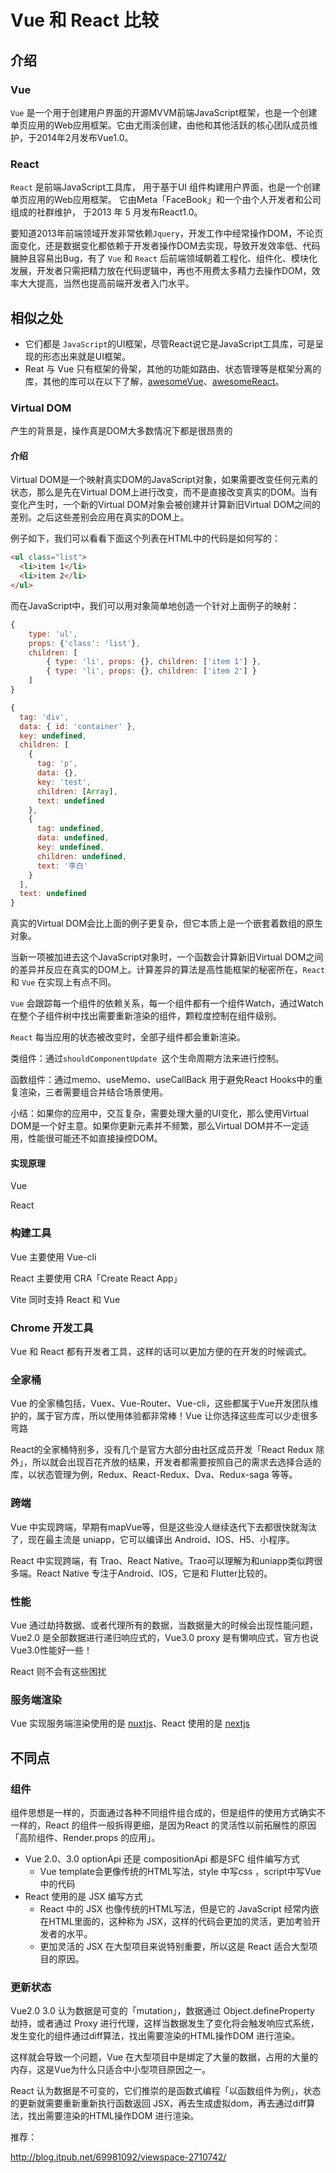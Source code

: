 # Vue 和 React 比较



## 介绍

### Vue

`Vue` 是一个用于创建用户界面的开源MVVM前端JavaScript框架，也是一个创建单页应用的Web应用框架。它由尤雨溪创建，由他和其他活跃的核心团队成员维护，于2014年2月发布Vue1.0。

### React

`React` 是前端JavaScript工具库， 用于基于UI 组件构建用户界面，也是一个创建单页应用的Web应用框架。 它由Meta「FaceBook」和一个由个人开发者和公司组成的社群维护， 于2013 年 5 月发布React1.0。 

要知道2013年前端领域开发非常依赖`Jquery`，开发工作中经常操作DOM，不论页面变化，还是数据变化都依赖于开发者操作DOM去实现，导致开发效率低、代码臃肿且容易出Bug，有了 `Vue` 和 `React` 后前端领域朝着工程化、组件化、模块化发展，开发者只需把精力放在代码逻辑中，再也不用费太多精力去操作DOM，效率大大提高，当然也提高前端开发者入门水平。



## 相似之处

- 它们都是 `JavaScript`的UI框架，尽管React说它是JavaScript工具库，可是呈现的形态出来就是UI框架。
- Reat 与 Vue 只有框架的骨架，其他的功能如路由、状态管理等是框架分离的库，其他的库可以在以下了解，[awesomeVue](https://awesome-vue.js.org/)、[awesomeReact](https://github.com/enaqx/awesome-react)。

### Virtual DOM

产生的背景是，操作真是DOM大多数情况下都是很昂贵的

#### 介绍

Virtual DOM是一个映射真实DOM的JavaScript对象，如果需要改变任何元素的状态，那么是先在Virtual DOM上进行改变，而不是直接改变真实的DOM。当有变化产生时，一个新的Virtual DOM对象会被创建并计算新旧Virtual DOM之间的差别。之后这些差别会应用在真实的DOM上。

例子如下，我们可以看看下面这个列表在HTML中的代码是如何写的：

```html
<ul class="list">
  <li>item 1</li>
  <li>item 2</li>
</ul>
```

而在JavaScript中，我们可以用对象简单地创造一个针对上面例子的映射：

```js
{
    type: 'ul', 
    props: {'class': 'list'}, 
    children: [
        { type: 'li', props: {}, children: ['item 1'] },
        { type: 'li', props: {}, children: ['item 2'] }
    ]
}

{
  tag: 'div',
  data: { id: 'container' },
  key: undefined,
  children: [
    {
      tag: 'p',
      data: {},
      key: 'test',
      children: [Array],
      text: undefined
    },
    {
      tag: undefined,
      data: undefined,
      key: undefined,
      children: undefined,
      text: '李白'
    }
  ],
  text: undefined
}
```

真实的Virtual DOM会比上面的例子更复杂，但它本质上是一个嵌套着数组的原生对象。

当新一项被加进去这个JavaScript对象时，一个函数会计算新旧Virtual DOM之间的差异并反应在真实的DOM上。计算差异的算法是高性能框架的秘密所在，`React` 和 `Vue` 在实现上有点不同。

`Vue` 会跟踪每一个组件的依赖关系，每一个组件都有一个组件Watch，通过Watch在整个子组件树中找出需要重新渲染的组件，颗粒度控制在组件级别。

`React`  每当应用的状态被改变时，全部子组件都会重新渲染。

类组件：通过`shouldComponentUpdate `这个生命周期方法来进行控制。

函数组件：通过memo、useMemo、useCallBack 用于避免React Hooks中的重复渲染，三者需要组合并结合场景使用。

小结：如果你的应用中，交互复杂，需要处理大量的UI变化，那么使用Virtual DOM是一个好主意。如果你更新元素并不频繁，那么Virtual DOM并不一定适用，性能很可能还不如直接操控DOM。

#### 实现原理

Vue 

React

### 构建工具

Vue 主要使用 Vue-cli

React 主要使用 CRA「Create React App」

Vite 同时支持 React 和 Vue

### Chrome 开发工具

Vue 和 React 都有开发者工具，这样的话可以更加方便的在开发的时候调式。

### 全家桶

Vue 的全家桶包括，Vuex、Vue-Router、Vue-cli，这些都属于Vue开发团队维护的，属于官方库，所以使用体验都非常棒！Vue 让你选择这些库可以少走很多弯路

React的全家桶特别多，没有几个是官方大部分由社区成员开发「React Redux 除外」，所以就会出现百花齐放的结果，开发者都需要按照自己的需求去选择合适的库，以状态管理为例，Redux、React-Redux、Dva、Redux-saga 等等。

### 跨端

Vue 中实现跨端，早期有mapVue等，但是这些没人继续迭代下去都很快就淘汰了，现在最主流是 uniapp，它可以编译出 Android、IOS、H5、小程序。

React 中实现跨端，有 Trao、React Native。Trao可以理解为和uniapp类似跨很多端。React Native 专注于Android、IOS，它是和 Flutter比较的。

### 性能

Vue 通过劫持数据、或者代理所有的数据，当数据量大的时候会出现性能问题，Vue2.0 是全部数据进行递归响应式的，Vue3.0 proxy 是有懒响应式，官方也说Vue3.0性能好一些！

React 则不会有这些困扰



### 服务端渲染

Vue 实现服务端渲染使用的是 [nuxtjs](https://github.com/enaqx/awesome-react)、React 使用的是 [nextjs](https://www.nextjs.cn/)



## 不同点

### 组件

组件思想是一样的，页面通过各种不同组件组合成的，但是组件的使用方式确实不一样的，React 的组件一般拆得更细，是因为React 的灵活性以前拓展性的原因 「高阶组件、Render.props 的应用」。

- Vue 2.0、3.0 optionApi 还是 compositionApi 都是SFC 组件编写方式
  - Vue template会更像传统的HTML写法，style 中写css ，script中写Vue中的代码
- React 使用的是 JSX 编写方式
  - React 中的 JSX 也像传统的HTML写法，但是它的 JavaScript 经常内嵌在HTML里面的，这种称为 JSX，这样的代码会更加的灵活，更加考验开发者的水平。	
  - 更加灵活的 JSX 在大型项目来说特别重要，所以这是 React 适合大型项目的原因。

### 更新状态

Vue2.0 3.0 认为数据是可变的「mutation」，数据通过 Object.defineProperty 劫持，或者通过 Proxy 进行代理，这样当数据发生了变化将会触发响应式系统，发生变化的组件通过diff算法，找出需要渲染的HTML操作DOM 进行渲染。

这样就会导致一个问题，Vue 在大型项目中是绑定了大量的数据，占用的大量的内存，这是Vue为什么只适合中小型项目原因之一。

React 认为数据是不可变的，它们推崇的是函数式编程「以函数组件为例」，状态的更新就需要重新重新执行函数返回 JSX，再去生成虚拟dom，再去通过diff算法，找出需要渲染的HTML操作DOM 进行渲染。







推荐：

http://blog.itpub.net/69981092/viewspace-2710742/